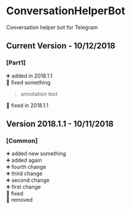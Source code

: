 # ConversationHelperBot
Conversation helper bot for Telegram



## Current Version  - 10/12/2018

### [Part1]
:heavy_plus_sign: added in 2018.1.1  
:hammer: fixed something  
> annotation text  

:hammer: fixed in 2018.1.1  

## Version 2018.1.1 - 10/11/2018

### [Common]
:heavy_plus_sign: added new something  
:heavy_plus_sign: added again  
:heavy_plus_sign: fourth change  
:heavy_plus_sign: third change  
:heavy_plus_sign: second change  
:heavy_plus_sign: first change  
:hammer: fixed  
:bug: removed  
